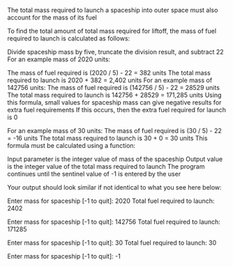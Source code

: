 The total mass required to launch a spaceship into outer space must also account for the mass of its fuel

To find the total amount of total mass required for liftoff, the mass of fuel required to launch is calculated as follows:

Divide spaceship mass by five, truncate the division result, and subtract 22
For an example mass of 2020 units:

The mass of fuel required is (2020 / 5) - 22 = 382 units
The total mass required to launch is 2020 + 382 = 2,402 units
For an example mass of 142756 units:
The mass of fuel required is (142756 / 5) - 22 = 28529 units
The total mass required to launch is 142756 + 28529 = 171,285 units
Using this formula, small values for spaceship mass can give negative results for extra fuel requirements
If this occurs, then the extra fuel required for launch is 0

For an example mass of 30 units:
The mass of fuel required is (30 / 5) - 22 = -16 units
The total mass required to launch is 30 + 0 = 30 units
This formula must be calculated using a function:

Input parameter is the integer value of mass of the spaceship
Output value is the integer value of the total mass required to launch
The program continues until the sentinel value of -1 is entered by the user

Your output should look similar if not identical to what you see here below:

Enter mass for spaceship [-1 to quit]: 2020
Total fuel required to launch: 2402

Enter mass for spaceship [-1 to quit]: 142756
Total fuel required to launch: 171285

Enter mass for spaceship [-1 to quit]: 30
Total fuel required to launch: 30

Enter mass for spaceship [-1 to quit]: -1
